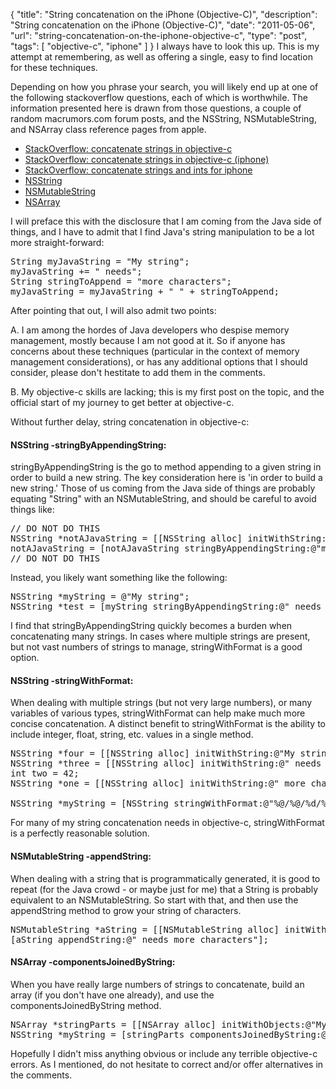 {
  "title": "String concatenation on the iPhone (Objective-C)",
  "description": "String concatenation on the iPhone (Objective-C)",
  "date": "2011-05-06",
  "url": "string-concatenation-on-the-iphone-objective-c",
  "type": "post",
  "tags": [
    "objective-c",
    "iphone"
  ]
}
I always have to look this up. This is my attempt at remembering, as well as offering a single, easy to find location for these techniques.

Depending on how you phrase your search, you will likely end up at one of the following stackoverflow questions, each of which is worthwhile.  The information presented here is drawn from those questions, a couple of random macrumors.com forum posts, and the NSString, NSMutableString, and NSArray class reference pages from apple.

*   [StackOverflow: concatenate strings in objective-c](http://stackoverflow.com/questions/510269/how-do-i-concatenate-strings-in-objective-c)
*   [StackOverflow: concatenate strings in objective-c (iphone)](http://stackoverflow.com/questions/1158860/how-to-concatenate-string-in-objective-c-iphone)
*   [StackOverflow: concatenate strings and ints for iphone](http://stackoverflow.com/questions/703669/easiest-way-to-concatenate-strings-and-ints-for-iphone)
*   [NSString](http://developer.apple.com/library/mac/#documentation/Cocoa/Reference/Foundation/Classes/NSString_Class/Reference/NSString.html)
*   [NSMutableString](http://developer.apple.com/library/mac/#documentation/Cocoa/Reference/Foundation/Classes/NSMutableString_Class/Reference/Reference.html)
*   [NSArray](http://developer.apple.com/library/mac/#documentation/Cocoa/Reference/Foundation/Classes/NSArray_Class/NSArray.html)

I will preface this with the disclosure that I am coming from the Java side of things, and I have to admit that I find Java's string manipulation to be a lot more straight-forward:

<pre>
String myJavaString = "My string";
myJavaString += " needs";
String stringToAppend = "more characters";
myJavaString = myJavaString + " " + stringToAppend;
</pre>

After pointing that out, I will also admit two points:

A.  I am among the hordes of Java developers who despise memory management, mostly because I am not good at it.  So if anyone has concerns about these techniques (particular in the context of memory management considerations), or has any additional options that I should consider, please don't hestitate to add them in the comments.

B.  My objective-c skills are lacking; this is my first post on the topic, and the official start of my journey to get better at objective-c.  

Without further delay, string concatenation in objective-c:

#### NSString -stringByAppendingString:

stringByAppendingString is the go to method appending to a given string in order to build a new string.  The key consideration here is 'in order to build a new string.'  Those of us coming from the Java side of things are probably equating "String" with an NSMutableString, and should be careful to avoid things like:

<pre>
// DO NOT DO THIS
NSString *notAJavaString = [[NSString alloc] initWithString:@"Of course I can "];
notAJavaString = [notAJavaString stringByAppendingString:@"modify my NSString ";
// DO NOT DO THIS
</pre>

Instead, you likely want something like the following:
<pre>
NSString *myString = @"My string";
NSString *test = [myString stringByAppendingString:@" needs more characters"];
</pre>

I find that stringByAppendingString quickly becomes a burden when concatenating many strings.  In cases where multiple strings are present, but not vast numbers of strings to manage, stringWithFormat is a good option. 

#### NSString -stringWithFormat:

When dealing with multiple strings (but not very large numbers), or many variables of various types, stringWithFormat can help make much more concise concatenation.  A distinct benefit to stringWithFormat is the ability to include integer, float, string, etc. values in a single method.

<pre>
NSString *four = [[NSString alloc] initWithString:@"My string"];
NSString *three = [[NSString alloc] initWithString:@" needs "];
int two = 42;
NSString *one = [[NSString alloc] initWithString:@" more characters"];

NSString *myString = [NSString stringWithFormat:@"%@/%@/%d/%@", three, two, one];
</pre>

For many of my string concatenation needs in objective-c, stringWithFormat is a perfectly reasonable solution.

#### NSMutableString -appendString:

When dealing with a string that is programmatically generated, it is good to repeat (for the Java crowd - or maybe just for me) that a String is probably equivalent to an NSMutableString.  So start with that, and then use the appendString method to grow your string of characters.

<pre>
NSMutableString *aString = [[NSMutableString alloc] initWithString:@"My string"];
[aString appendString:@" needs more characters"];
</pre>

#### NSArray -componentsJoinedByString:

When you have really large numbers of strings to concatenate, build an array (if you don't have one already), and use the componentsJoinedByString method.

<pre>
NSArray *stringParts = [[NSArray alloc] initWithObjects:@"My string", @"needs", @"more characters", nil];
NSString *myString = [stringParts componentsJoinedByString:@" "];
</pre>

Hopefully I didn't miss anything obvious or include any terrible objective-c errors.  As I mentioned, do not hesitate to correct and/or offer alternatives in the comments.
